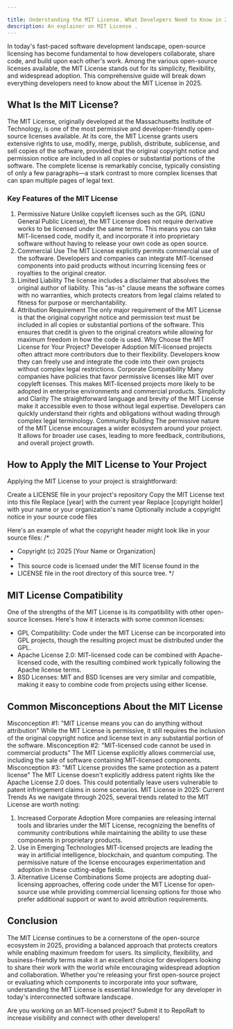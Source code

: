 ```yaml
---

title: Understanding the MIT License. What Developers Need to Know in 2025
description: An explainer on MIT License .
---
```


In today's fast-paced software development landscape, open-source licensing has become fundamental to how developers collaborate, share code, and build upon each other's work. Among the various open-source licenses available, the MIT License stands out for its simplicity, flexibility, and widespread adoption. This comprehensive guide will break down everything developers need to know about the MIT License in 2025.
## What Is the MIT License?
The MIT License, originally developed at the Massachusetts Institute of Technology, is one of the most permissive and developer-friendly open-source licenses available. At its core, the MIT License grants users extensive rights to use, modify, merge, publish, distribute, sublicense, and sell copies of the software, provided that the original copyright notice and permission notice are included in all copies or substantial portions of the software.
The complete license is remarkably concise, typically consisting of only a few paragraphs—a stark contrast to more complex licenses that can span multiple pages of legal text.
### Key Features of the MIT License
1. Permissive Nature
Unlike copyleft licenses such as the GPL (GNU General Public License), the MIT License does not require derivative works to be licensed under the same terms. This means you can take MIT-licensed code, modify it, and incorporate it into proprietary software without having to release your own code as open source.
2. Commercial Use
The MIT License explicitly permits commercial use of the software. Developers and companies can integrate MIT-licensed components into paid products without incurring licensing fees or royalties to the original creator.
3. Limited Liability
The license includes a disclaimer that absolves the original author of liability. This "as-is" clause means the software comes with no warranties, which protects creators from legal claims related to fitness for purpose or merchantability.
4. Attribution Requirement
The only major requirement of the MIT License is that the original copyright notice and permission text must be included in all copies or substantial portions of the software. This ensures that credit is given to the original creators while allowing for maximum freedom in how the code is used.
Why Choose the MIT License for Your Project?
Developer Adoption
MIT-licensed projects often attract more contributors due to their flexibility. Developers know they can freely use and integrate the code into their own projects without complex legal restrictions.
Corporate Compatibility
Many companies have policies that favor permissive licenses like MIT over copyleft licenses. This makes MIT-licensed projects more likely to be adopted in enterprise environments and commercial products.
Simplicity and Clarity
The straightforward language and brevity of the MIT License make it accessible even to those without legal expertise. Developers can quickly understand their rights and obligations without wading through complex legal terminology.
Community Building
The permissive nature of the MIT License encourages a wider ecosystem around your project. It allows for broader use cases, leading to more feedback, contributions, and overall project growth.

## How to Apply the MIT License to Your Project
Applying the MIT License to your project is straightforward:

Create a LICENSE file in your project's repository
Copy the MIT License text into this file
Replace [year] with the current year
Replace [copyright holder] with your name or your organization's name
Optionally include a copyright notice in your source code files

Here's an example of what the copyright header might look like in your source files:
/*
 * Copyright (c) 2025 [Your Name or Organization]
 * 
 * This source code is licensed under the MIT license found in the
 * LICENSE file in the root directory of this source tree.
 */

## MIT License Compatibility
One of the strengths of the MIT License is its compatibility with other open-source licenses. Here's how it interacts with some common licenses:

- GPL Compatibility: Code under the MIT License can be incorporated into GPL projects, though the resulting project must be distributed under the GPL.
- Apache License 2.0: MIT-licensed code can be combined with Apache-licensed code, with the resulting combined work typically following the Apache license terms.
- BSD Licenses: MIT and BSD licenses are very similar and compatible, making it easy to combine code from projects using either license.

## Common Misconceptions About the MIT License
Misconception #1: "MIT License means you can do anything without attribution"
While the MIT License is permissive, it still requires the inclusion of the original copyright notice and license text in any substantial portion of the software.
Misconception #2: "MIT-licensed code cannot be used in commercial products"
The MIT License explicitly allows commercial use, including the sale of software containing MIT-licensed components.
Misconception #3: "MIT License provides the same protection as a patent license"
The MIT License doesn't explicitly address patent rights like the Apache License 2.0 does. This could potentially leave users vulnerable to patent infringement claims in some scenarios.
MIT License in 2025: Current Trends
As we navigate through 2025, several trends related to the MIT License are worth noting:
1. Increased Corporate Adoption
More companies are releasing internal tools and libraries under the MIT License, recognizing the benefits of community contributions while maintaining the ability to use these components in proprietary products.
2. Use in Emerging Technologies
MIT-licensed projects are leading the way in artificial intelligence, blockchain, and quantum computing. The permissive nature of the license encourages experimentation and adoption in these cutting-edge fields.
3. Alternative License Combinations
Some projects are adopting dual-licensing approaches, offering code under the MIT License for open-source use while providing commercial licensing options for those who prefer additional support or want to avoid attribution requirements.

## Conclusion
The MIT License continues to be a cornerstone of the open-source ecosystem in 2025, providing a balanced approach that protects creators while enabling maximum freedom for users. Its simplicity, flexibility, and business-friendly terms make it an excellent choice for developers looking to share their work with the world while encouraging widespread adoption and collaboration.
Whether you're releasing your first open-source project or evaluating which components to incorporate into your software, understanding the MIT License is essential knowledge for any developer in today's interconnected software landscape.

Are you working on an MIT-licensed project? Submit it to RepoRaft to increase visibility and connect with other developers!